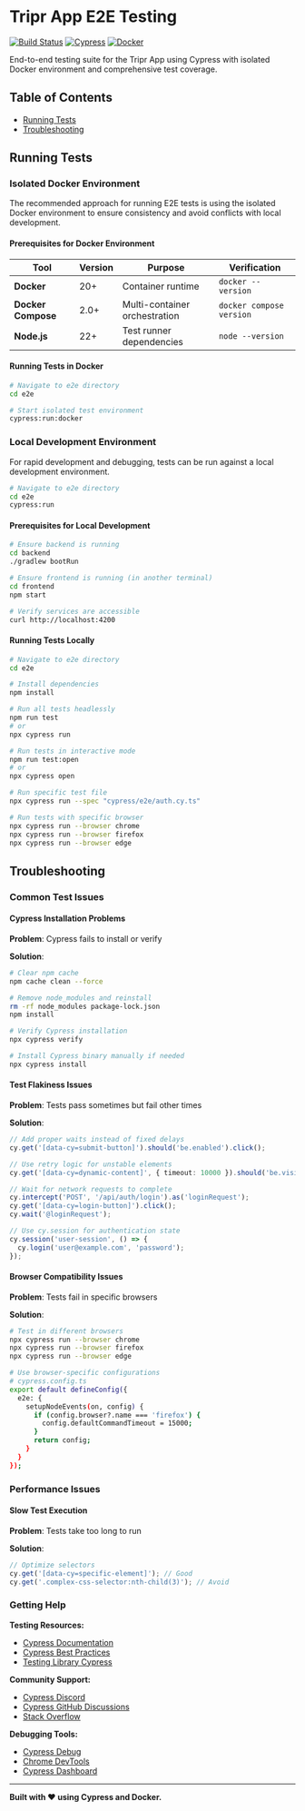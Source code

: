 # Tripr App E2E Testing

[![Build Status](https://github.com/vmillet-dev/tripr-app/workflows/Build%20and%20Test/badge.svg)](https://github.com/vmillet-dev/tripr-app/actions)
[![Cypress](https://img.shields.io/badge/Cypress-13.15.2-green.svg)](https://www.cypress.io/)
[![Docker](https://img.shields.io/badge/Docker-Isolated%20Environment-blue.svg)](https://www.docker.com/)

End-to-end testing suite for the Tripr App using Cypress with isolated Docker environment and comprehensive test coverage.

## Table of Contents

- [Running Tests](#running-tests)
- [Troubleshooting](#troubleshooting)

## Running Tests

### Isolated Docker Environment

The recommended approach for running E2E tests is using the isolated Docker environment to ensure consistency and avoid conflicts with local development.

#### Prerequisites for Docker Environment

| Tool               | Version | Purpose                       | Verification             |
|--------------------|---------|-------------------------------|--------------------------|
| **Docker**         | 20+     | Container runtime             | `docker --version`       |
| **Docker Compose** | 2.0+    | Multi-container orchestration | `docker compose version` |
| **Node.js**        | 22+     | Test runner dependencies      | `node --version`         |

#### Running Tests in Docker

```bash
# Navigate to e2e directory
cd e2e

# Start isolated test environment
cypress:run:docker
```

### Local Development Environment

For rapid development and debugging, tests can be run against a local development environment.

```bash
# Navigate to e2e directory
cd e2e
cypress:run
```

#### Prerequisites for Local Development

```bash
# Ensure backend is running
cd backend
./gradlew bootRun

# Ensure frontend is running (in another terminal)
cd frontend
npm start

# Verify services are accessible
curl http://localhost:4200
```

#### Running Tests Locally

```bash
# Navigate to e2e directory
cd e2e

# Install dependencies
npm install

# Run all tests headlessly
npm run test
# or
npx cypress run

# Run tests in interactive mode
npm run test:open
# or
npx cypress open

# Run specific test file
npx cypress run --spec "cypress/e2e/auth.cy.ts"

# Run tests with specific browser
npx cypress run --browser chrome
npx cypress run --browser firefox
npx cypress run --browser edge
```

## Troubleshooting

### Common Test Issues

#### Cypress Installation Problems

**Problem**: Cypress fails to install or verify

**Solution**:
```bash
# Clear npm cache
npm cache clean --force

# Remove node_modules and reinstall
rm -rf node_modules package-lock.json
npm install

# Verify Cypress installation
npx cypress verify

# Install Cypress binary manually if needed
npx cypress install
```

#### Test Flakiness Issues

**Problem**: Tests pass sometimes but fail other times

**Solution**:
```typescript
// Add proper waits instead of fixed delays
cy.get('[data-cy=submit-button]').should('be.enabled').click();

// Use retry logic for unstable elements
cy.get('[data-cy=dynamic-content]', { timeout: 10000 }).should('be.visible');

// Wait for network requests to complete
cy.intercept('POST', '/api/auth/login').as('loginRequest');
cy.get('[data-cy=login-button]').click();
cy.wait('@loginRequest');

// Use cy.session for authentication state
cy.session('user-session', () => {
  cy.login('user@example.com', 'password');
});
```

#### Browser Compatibility Issues

**Problem**: Tests fail in specific browsers

**Solution**:
```bash
# Test in different browsers
npx cypress run --browser chrome
npx cypress run --browser firefox
npx cypress run --browser edge

# Use browser-specific configurations
# cypress.config.ts
export default defineConfig({
  e2e: {
    setupNodeEvents(on, config) {
      if (config.browser?.name === 'firefox') {
        config.defaultCommandTimeout = 15000;
      }
      return config;
    }
  }
});
```

### Performance Issues

#### Slow Test Execution

**Problem**: Tests take too long to run

**Solution**:
```typescript
// Optimize selectors
cy.get('[data-cy=specific-element]'); // Good
cy.get('.complex-css-selector:nth-child(3)'); // Avoid

```

### Getting Help

**Testing Resources:**
- [Cypress Documentation](https://docs.cypress.io/)
- [Cypress Best Practices](https://docs.cypress.io/guides/references/best-practices)
- [Testing Library Cypress](https://testing-library.com/docs/cypress-testing-library/intro/)

**Community Support:**
- [Cypress Discord](https://discord.gg/cypress)
- [Cypress GitHub Discussions](https://github.com/cypress-io/cypress/discussions)
- [Stack Overflow](https://stackoverflow.com/questions/tagged/cypress)

**Debugging Tools:**
- [Cypress Debug](https://docs.cypress.io/guides/guides/debugging)
- [Chrome DevTools](https://developer.chrome.com/docs/devtools/)
- [Cypress Dashboard](https://dashboard.cypress.io/)

---

**Built with ❤️ using Cypress and Docker.**
